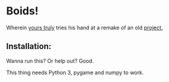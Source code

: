 # Boids!

Wherein [yours truly](https://github.com/alkc) tries his hand at a remake of an old [project.](https://github.com/alkc/flockingboids)

## Installation:

Wanna run this? Or help out? Good.

This thing needs Python 3, pygame and numpy to work.